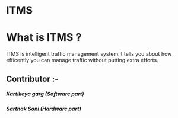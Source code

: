 # ITMS

# What is ITMS ?
  
ITMS is intelligent traffic management system.it tells you about how efficently you can manage traffic without putting extra efforts.

## Contributor :-
#####              Kartikeya garg (Software part)
#####              Sarthak Soni (Hardware part)  


 
